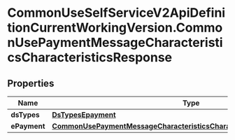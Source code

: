 # CommonUseSelfServiceV2ApiDefinitionCurrentWorkingVersion.CommonUsePaymentMessageCharacteristicsCharacteristicsResponse

## Properties
Name | Type | Description | Notes
------------ | ------------- | ------------- | -------------
**dsTypes** | [**DsTypesEpayment**](DsTypesEpayment.md) |  | 
**ePayment** | [**CommonUsePaymentMessageCharacteristicsCharacteristicsResponseEPayment**](CommonUsePaymentMessageCharacteristicsCharacteristicsResponseEPayment.md) |  | [optional] 
